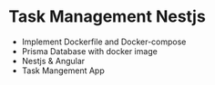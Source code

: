 # Task Management Nestjs

- Implement Dockerfile and Docker-compose
- Prisma Database with docker image
- Nestjs & Angular
- Task Mangement App
